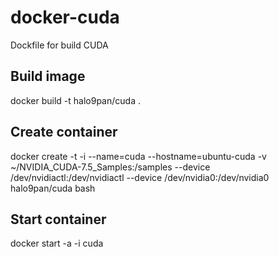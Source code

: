 # docker-cuda
Dockfile for build CUDA

## Build image
docker build -t halo9pan/cuda .

## Create container
docker create -t -i --name=cuda --hostname=ubuntu-cuda -v ~/NVIDIA_CUDA-7.5_Samples:/samples --device /dev/nvidiactl:/dev/nvidiactl --device /dev/nvidia0:/dev/nvidia0 halo9pan/cuda bash

## Start container
docker start -a -i cuda

